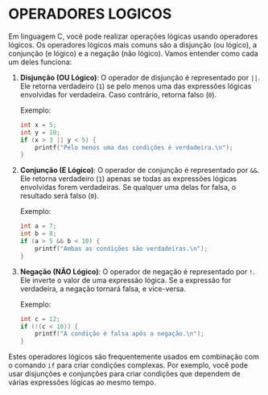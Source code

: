 # OPERADORES LOGICOS
Em linguagem C, você pode realizar operações lógicas usando operadores lógicos. Os operadores lógicos mais comuns são a disjunção (ou lógico), a conjunção (e lógico) e a negação (não lógico). Vamos entender como cada um deles funciona:

1. **Disjunção (OU Lógico)**: O operador de disjunção é representado por `||`. Ele retorna verdadeiro (`1`) se pelo menos uma das expressões lógicas envolvidas for verdadeira. Caso contrário, retorna falso (`0`).

   Exemplo:
   ```c
   int x = 5;
   int y = 10;
   if (x > 3 || y < 5) {
       printf("Pelo menos uma das condições é verdadeira.\n");
   }
   ```

2. **Conjunção (E Lógico)**: O operador de conjunção é representado por `&&`. Ele retorna verdadeiro (`1`) apenas se todas as expressões lógicas envolvidas forem verdadeiras. Se qualquer uma delas for falsa, o resultado será falso (`0`).

   Exemplo:
   ```c
   int a = 7;
   int b = 8;
   if (a > 5 && b < 10) {
       printf("Ambas as condições são verdadeiras.\n");
   }
   ```

3. **Negação (NÃO Lógico)**: O operador de negação é representado por `!`. Ele inverte o valor de uma expressão lógica. Se a expressão for verdadeira, a negação tornará falsa, e vice-versa.

   Exemplo:
   ```c
   int c = 12;
   if (!(c < 10)) {
       printf("A condição é falsa após a negação.\n");
   }
   ```

Estes operadores lógicos são frequentemente usados em combinação com o comando `if` para criar condições complexas. Por exemplo, você pode usar disjunções e conjunções para criar condições que dependem de várias expressões lógicas ao mesmo tempo.
